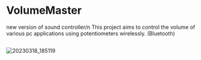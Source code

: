 # VolumeMaster

new version of sound controller/n
This project aims to control the volume of various pc applications using potentiometers wirelessly. (Bluetooth)
##
![20230318_185119](https://user-images.githubusercontent.com/82680610/226142942-651cdb9c-eadd-4d67-8c23-80dcce1ef059.jpg)
